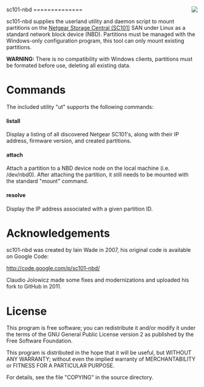 <img style="float:right" src="http://www.digifail.com/images/misc/github/netgear_sc101.jpg" />
sc101-nbd
==============

sc101-nbd supplies the userland utility and daemon script to mount partitions
on the [Netgear Storage Central (SC101)](http://en.wikipedia.org/wiki/Netgear_SC101) SAN under Linux as a standard network block device (NBD). Partitions must
be managed with the Windows-only configuration program, this tool can only
mount existing partitions.

**WARNING:** There is no compatibility with Windows clients, partitions must
be formated before use, deleting all existing data.

Commands
==============

The included utility "ut" supports the following commands:

#### listall
Display a listing of all discovered Netgear SC101's, along with their
IP address, firmware version, and created partitions.

#### attach
Attach a partition to a NBD device node on the local machine (i.e. /dev/nbd0).
After attaching the partition, it still needs to be mounted with the standard
"mount" command.

#### resolve
Display the IP address associated with a given partition ID.

Acknowledgements
==============

sc101-nbd was created by Iain Wade in 2007, his original code is available on
Google Code:

http://code.google.com/p/sc101-nbd/

Claudio Jolowicz made some fixes and modernizations and uploaded his fork to
GitHub in 2011.

License
==============

This program is free software; you can redistribute it and/or modify it under
the terms of the GNU General Public License version 2 as published by the Free
Software Foundation.

This program is distributed in the hope that it will be useful, but WITHOUT ANY
WARRANTY; without even the implied warranty of MERCHANTABILITY or FITNESS FOR A
PARTICULAR PURPOSE.

For details, see the file "COPYING" in the source directory.
